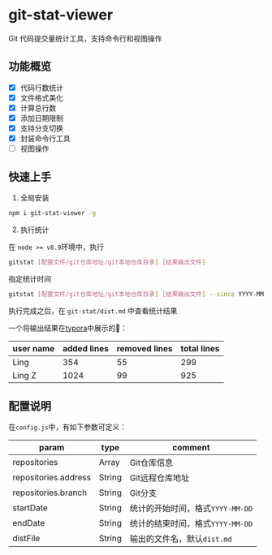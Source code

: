 # git-stat-viewer
Git 代码提交量统计工具，支持命令行和视图操作

## 功能概览

- [x] 代码行数统计
- [x] 文件格式美化
- [x] 计算总行数
- [x] 添加日期限制
- [x] 支持分支切换
- [x] 封装命令行工具
- [ ] 视图操作

## 快速上手

1. 全局安装

```bash
npm i git-stat-viewer -g
```

<!-- 2. 添加可执行权限

由于程序中集成了`shell`,所以需要手动开启`index.sh`可执行权限

```bash
cd git-stat
chmod +x ./index.sh
``` -->

2. 执行统计

在 `node >= v8.9`环境中，执行
```bash
gitstat [配置文件/git仓库地址/git本地仓库目录] [结果输出文件]
```

指定统计时间

```bash
gitstat [配置文件/git仓库地址/git本地仓库目录] [结果输出文件] --since YYYY-MM-DD --until YYYY-MM-DD
```

执行完成之后，在 `git-stat/dist.md` 中查看统计结果

一个将输出结果在[typora](https://typora.io/)中展示的🌰：

user name | added lines | removed lines | total lines
---- | --- | --- | ---
Ling | 354 | 55 | 299
Ling Z | 1024 | 99 | 925

## 配置说明
在`config.js`中，有如下参数可定义：

param | type | comment
---- | --- | ---
repositories | Array | Git仓库信息
repositories.address | String | Git远程仓库地址
repositories.branch | String | Git分支
startDate | String | 统计的开始时间，格式`YYYY-MM-DD`
endDate | String | 统计的结束时间，格式`YYYY-MM-DD`
distFile | String | 输出的文件名，默认`dist.md`